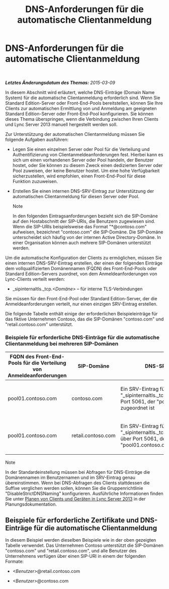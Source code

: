 ﻿---
title: DNS-Anforderungen für die automatische Clientanmeldung
TOCTitle: DNS-Anforderungen für die automatische Clientanmeldung
ms:assetid: 3bcd4bb3-a022-4ffa-b005-1a95ad2b1796
ms:mtpsurl: https://technet.microsoft.com/de-de/library/Gg425884(v=OCS.15)
ms:contentKeyID: 49293739
ms.date: 05/19/2016
mtps_version: v=OCS.15
ms.translationtype: HT
---

# DNS-Anforderungen für die automatische Clientanmeldung

 

_**Letztes Änderungsdatum des Themas:** 2015-03-09_

In diesem Abschnitt wird erläutert, welche DNS-Einträge (Domain Name System) für die automatische Clientanmeldung erforderlich sind. Wenn Sie Standard Edition-Server oder Front-End-Pools bereitstellen, können Sie Ihre Clients zur automatischen Ermittlung von und Anmeldung am geeigneten Standard Edition-Server oder Front-End-Pool konfigurieren. Sie können dieses Thema überspringen, wenn die Verbindung zwischen Ihren Clients und Lync Server 2013 manuell hergestellt werden soll.

Zur Unterstützung der automatischen Clientanmeldung müssen Sie folgende Aufgaben ausführen:

  - Legen Sie einen einzelnen Server oder Pool für die Verteilung und Authentifizierung von Clientanmeldeanforderungen fest. Hierbei kann es sich um einen vorhandenen Server oder Pool handeln, der Benutzer hostet, oder Sie können zu diesem Zweck einen dedizierten Server oder Pool zuweisen, der keine Benutzer hostet. Um eine hohe Verfügbarkeit sicherzustellen, wird empfohlen, einen Front-End-Pool für diese Funktion zuzuweisen.

  - Erstellen Sie einen internen DNS-SRV-Eintrag zur Unterstützung der automatischen Clientanmeldung für diesen Server oder Pool.
    

    > [!NOTE]
    > In den folgenden Eintragsanforderungen bezieht sich die SIP-Domäne auf den Hostabschnitt der SIP-URIs, die Benutzern zugewiesen sind. Wenn die SIP-URIs beispielsweise das Format "*@contoso.com" aufweisen, bezeichnet "contoso.com" die SIP-Domäne. Die SIP-Domäne unterscheidet sich häufig von der internen Active Directory-Domäne. In einer Organisation können auch mehrere SIP-Domänen unterstützt werden.



Um die automatische Konfiguration der Clients zu ermöglichen, müssen Sie einen internen DNS-SRV-Eintrag erstellen, der einen der folgenden Einträge dem vollqualifizierten Domänennamen (FQDN) des Front-End-Pools oder Standard Edition-Servers zuordnet, von dem Anmeldeanforderungen von Lync-Clients verteilt werden:

  - \_sipinternaltls.\_tcp.*\<Domäne\>* – für interne TLS-Verbindungen

Sie müssen für den Front-End-Pool oder Standard Edition-Server, der die Anmeldeanforderungen verteilt, nur einen einzigen SRV-Eintrag erstellen.

Die folgende Tabelle enthält einige der erforderlichen Beispieleinträge für das fiktive Unternehmen Contoso, das die SIP-Domänen "contoso.com" und "retail.contoso.com" unterstützt.

### Beispiele für erforderliche DNS-Einträge für die automatische Clientanmeldung bei mehreren SIP-Domänen

<table>
<colgroup>
<col style="width: 33%" />
<col style="width: 33%" />
<col style="width: 33%" />
</colgroup>
<thead>
<tr class="header">
<th>FQDN des Front-End-Pools für die Verteilung von Anmeldeanforderungen</th>
<th>SIP-Domäne</th>
<th>DNS-SRV-Eintrag</th>
</tr>
</thead>
<tbody>
<tr class="odd">
<td><p>pool01.contoso.com</p></td>
<td><p>contoso.com</p></td>
<td><p>Ein SRV-Eintrag für die Domäne &quot;_sipinternaltls._tcp.contoso.com&quot; über Port 5061, der &quot;pool01.contoso.com&quot; zugeordnet ist</p></td>
</tr>
<tr class="even">
<td><p>pool01.contoso.com</p></td>
<td><p>retail.contoso.com</p></td>
<td><p>Ein SRV-Eintrag für die Domäne &quot;_sipinternaltls._tcp.retail.contoso.com&quot; über Port 5061, der &quot;pool01.contoso.com&quot; zugeordnet ist</p></td>
</tr>
</tbody>
</table>



> [!NOTE]
> In der Standardeinstellung müssen bei Abfragen für DNS-Einträge die Domänennamen im Benutzernamen und im SRV-Eintrag genau übereinstimmen. Wenn bei DNS-Abfragen des Clients stattdessen die Suffixe verglichen werden sollen, können Sie die Gruppenrichtlinie "DisableStrictDNSNaming" konfigurieren. Ausführliche Informationen finden Sie unter <A href="lync-server-2013-planning-for-clients-and-devices.md">Planen von Clients und Geräten in Lync Server 2013</A> in der Planungsdokumentation.



## Beispiele für erforderliche Zertifikate und DNS-Einträge für die automatische Clientanmeldung

In diesem Beispiel werden dieselben Beispiele wie in der oben gezeigten Tabelle verwendet. Das Unternehmen Contoso unterstützt die SIP-Domänen "contoso.com" und "retail.contoso.com", und alle Benutzer des Unternehmens verfügen über einen SIP-URI in einem der folgenden Formate:

  - *\<Benutzer\>*@retail.contoso.com

  - *\<Benutzer\>*@contoso.com

